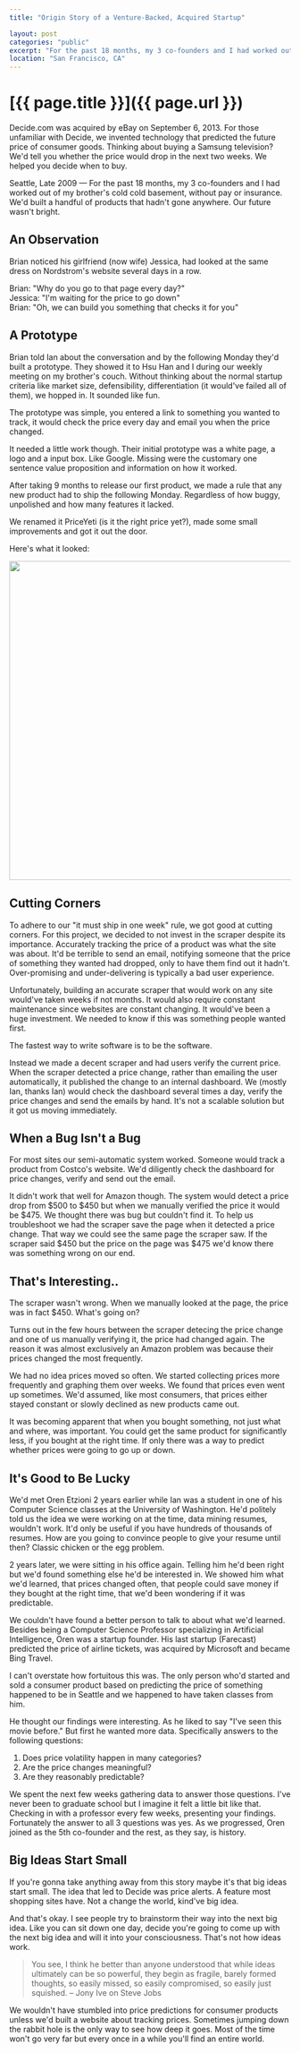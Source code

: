 ```yaml
---
title: "Origin Story of a Venture-Backed, Acquired Startup"

layout: post
categories: "public"
excerpt: "For the past 18 months, my 3 co-founders and I had worked out of my brother's cold cold basement, without pay or insurance. We'd built a handful of products that hadn't gone anywhere. Our future wasn't bright."
location: "San Francisco, CA"
---
```


# [{{ page.title }}]({{ page.url }})

Decide.com was acquired by eBay on September 6, 2013. For those unfamiliar with Decide, we invented technology that predicted the future price of consumer goods. Thinking about buying a Samsung television? We'd tell you whether the price would drop in the next two weeks. We helped you decide when to buy.

Seattle, Late 2009 &mdash; For the past 18 months, my 3 co-founders and I had worked out of my brother's cold cold basement, without pay or insurance. We'd built a handful of products that hadn't gone anywhere. Our future wasn't bright.

## An Observation 

Brian noticed his girlfriend (now wife) Jessica, had looked at the same dress on Nordstrom's website several days in a row.

Brian: "Why do you go to that page every day?"<br>
Jessica: "I'm waiting for the price to go down"<br>
Brian: "Oh, we can build you something that checks it for you"

## A Prototype 

Brian told Ian about the conversation and by the following Monday they'd built a prototype. They showed it to Hsu Han and I  during our weekly meeting on my brother's couch. Without thinking about the normal startup criteria like market size, defensibility, differentiation (it would've failed all of them), we hopped in. It sounded like fun.

The prototype was simple, you entered a link to something you wanted to track, it would check the price every day and email you when the price changed.

It needed a little work though. Their initial prototype was a white page, a logo and a input box. Like Google. Missing were the customary one sentence value proposition and information on how it worked.

After taking 9 months to release our first product, we made a rule that any new product had to ship the following Monday. Regardless of how buggy, unpolished and how many features it lacked.

We renamed it PriceYeti (is it the right price yet?), made some small improvements and got it out the door.

Here's what it looked:

<a href="https://s3.amazonaws.com/hsukenooi/homepage_step1.png" target="_blank">
  <img src="https://s3.amazonaws.com/hsukenooi/homepage_step1.png" width="570">
</a>

## Cutting Corners 

To adhere to our "it must ship in one week" rule, we got good at cutting corners. For this project, we decided to not invest in the scraper despite its importance. Accurately tracking the price of a product was what the site was about. It'd be terrible to send an email, notifying someone that the price of something they wanted had dropped, only to have them find out it hadn't. Over-promising and under-delivering is typically a bad user experience.

Unfortunately, building an accurate scraper that would work on any site would've taken weeks if not months. It would also require constant maintenance since websites are constant changing. It would've been a huge investment. We needed to know if this was something people wanted first.

The fastest way to write software is to be the software.

Instead we made a decent scraper and had users verify the current price. When the scraper detected a price change, rather than emailing the user automatically, it published the change to an internal dashboard. We (mostly Ian, thanks Ian) would check the dashboard several times a day, verify the price changes and send  the emails by hand. It's not a scalable solution but it got us moving immediately.

## When a Bug Isn't a Bug 

For most sites our semi-automatic system worked. Someone would track a product from Costco's website. We'd diligently check the dashboard for price changes, verify and send out the email.

It didn't work that well for Amazon though. The system would detect a price drop from $500 to $450 but when we manually verified the price it would be $475. We thought there was bug but couldn't find it. To help us troubleshoot we had the scraper save the page when it detected a price change. That way we could see the same page the scraper saw. If the scraper said $450 but the price on the page was $475 we'd know there was something wrong on our end.

## That's Interesting.. 

The scraper wasn't wrong. When we manually looked at the page, the price was in fact $450. What's going on?

Turns out in the few hours between the scraper detecing the price change and one of us manually verifying it, the price had changed again. The reason it was almost exclusively an Amazon problem was because their prices changed the most frequently.

We had no idea prices moved so often. We started collecting prices more frequently and graphing them over weeks. We found that prices even went up sometimes. We'd assumed, like most consumers, that prices either stayed constant or slowly declined as new products came out.

It was becoming apparent that when you bought something, not just what and where, was important. You could get the same product for significantly less, if you bought at the right time. If only there was a way to predict whether prices were going to go up or down.

## It's Good to Be Lucky 

We'd met Oren Etzioni 2 years earlier while Ian was a student in one of his Computer Science classes at the University of Washington. He'd politely told us the idea we were working on at the time, data mining resumes, wouldn't work. It'd only be useful if you have hundreds of thousands of resumes. How are you going to convince people to give your resume until then? Classic chicken or the egg problem.

2 years later, we were sitting in his office again. Telling him  he'd been right but we'd found something else he'd be interested in. We showed him what we'd learned, that prices changed often, that people could save money if they bought at the right time, that we'd been wondering if it was predictable.

We couldn't have found a better person to talk to about what we'd learned. Besides being  a Computer Science Professor specializing in Artificial Intelligence, Oren was a startup founder. His last startup (Farecast) predicted the price of airline tickets, was acquired by Microsoft and became Bing Travel.

I can't overstate how fortuitous this was. The only person who'd started and sold a consumer product based on predicting the price of something happened to be in Seattle and we happened to have taken classes from him.

He thought our findings were interesting. As he liked to say "I've seen this movie before." But first he wanted more data. Specifically answers to the following questions:

1. Does  price volatility happen in many categories?
2. Are the price changes meaningful?
3. Are they reasonably predictable?

We spent the next few weeks gathering data to answer those questions. I've never been to graduate school but I imagine it felt a little bit like that. Checking in with a professor every few weeks, presenting your findings. Fortunately the answer to all 3 questions was yes. As we progressed, Oren joined as the 5th co-founder and the rest, as they say, is history.

## Big Ideas Start Small 

If you're gonna take anything away from this story maybe it's that big ideas start small. The idea that led to Decide was price alerts. A feature most shopping sites have. Not a change the world, kind've big idea.

And that's okay.  I see people try to brainstorm their way into the next big idea. Like you can sit down one day, decide you're going to come up with the next big idea and will it into your consciousness. That's not how ideas work.

> You see, I think he better than anyone understood that while ideas ultimately can be so powerful, they begin as fragile, barely formed thoughts, so easily missed, so easily compromised, so easily just squished.
> – Jony Ive on Steve Jobs

We wouldn't have stumbled into price predictions for consumer products unless we'd built a website about tracking prices. Sometimes jumping down the rabbit hole is the only way to see how deep it goes. Most of the time won't go very far but every once in a while you'll find an entire world.
